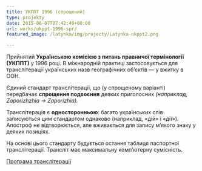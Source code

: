 ```yaml
---
title: УКППТ 1996 (спрощений)
type: projekty
date: 2015-06-07T07:42:49+00:00
url: works/ukppt-1996-spr/
featured_image: /latynka/img/projecty/Latynka-ukppt2.png

---
```

Прийнятий **Українською комісією з питань правничої термінології (УКППТ)** у 1996 році. В міжнародній практиці застосовується для транслітерації українських назв географічних об’єктів — у вжитку в ООН.

<!--more-->

Єдиний стандарт транслітерації, що (у спрощеному варіанті) передбачає **спрощення подвоєння** деяких приголосних _(наприклад, Zaporizhzhia → Zaporizhia)._

Транслітерація є **односторонньою**: багато українських слів записуються цим стандартом однаково (наприклад, «дій» і «дії»). Aпостроф не відтворюється, але вживається для запису м’якого знаку у деяких позиціях.

На основі цього стандарту будується остання таблиця паспортної транслітерації. Трансліт має максимальну комп’ютерну сумісність.

<a href="http://translit.kh.ua/?tkpn#geo" target="_blank">Програма транслітерації</a>